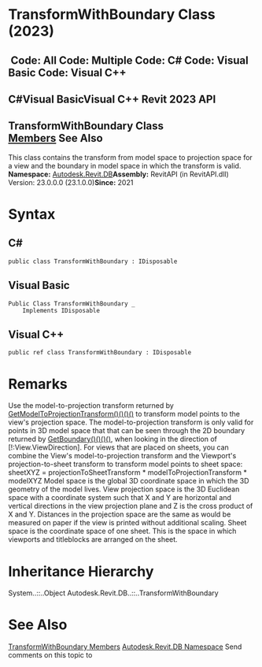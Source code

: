 # TransformWithBoundary Class (2023)

﻿
 Code: All Code: Multiple Code: C# Code: Visual Basic Code: Visual C++   
---  
C#Visual BasicVisual C++
Revit 2023 API  
---  
TransformWithBoundary Class  
[Members](935ecb46-cbb3-058c-d70d-cd6c95ef432a.md "TransformWithBoundary Members") See Also  
---  
This class contains the transform from model space to projection space for a view and the boundary in model space in which the transform is valid. 
**Namespace:** [Autodesk.Revit.DB](87546ba7-461b-c646-cbb1-2cb8f5bff8b2.md "Autodesk.Revit.DB Namespace")**Assembly:** RevitAPI (in RevitAPI.dll) Version: 23.0.0.0 (23.1.0.0)**Since:** 2021 
# Syntax
C#  
---  
```text
public class TransformWithBoundary : IDisposable
```
  
Visual Basic  
---  
```text
Public Class TransformWithBoundary _
	Implements IDisposable
```
  
Visual C++  
---  
```text
public ref class TransformWithBoundary : IDisposable
```
  
# Remarks
Use the model-to-projection transform returned by [GetModelToProjectionTransform()()()()](1742945f-53f5-1843-8781-6f4c7d363788.md "GetModelToProjectionTransform Method") to transform model points to the view's projection space. The model-to-projection transform is only valid for points in 3D model space that that can be seen through the 2D boundary returned by [GetBoundary()()()()](5f38a440-a539-f5b0-2b48-1aefb8bf03a4.md "GetBoundary Method"), when looking in the direction of [!:View.ViewDirection]. 
For views that are placed on sheets, you can combine the View's model-to-projection transform and the Viewport's projection-to-sheet transform to transform model points to sheet space:
sheetXYZ = projectionToSheetTransform * modelToProjectionTransform * modelXYZ
Model space is the global 3D coordinate space in which the 3D geometry of the model lives.
View projection space is the 3D Euclidean space with a coordinate system such that X and Y are horizontal and vertical directions in the view projection plane and Z is the cross product of X and Y. Distances in the projection space are the same as would be measured on paper if the view is printed without additional scaling.
Sheet space is the coordinate space of one sheet. This is the space in which viewports and titleblocks are arranged on the sheet. 
# Inheritance Hierarchy
System..::..Object Autodesk.Revit.DB..::..TransformWithBoundary
# See Also
[TransformWithBoundary Members](935ecb46-cbb3-058c-d70d-cd6c95ef432a.md "TransformWithBoundary Members")
[Autodesk.Revit.DB Namespace](87546ba7-461b-c646-cbb1-2cb8f5bff8b2.md "Autodesk.Revit.DB Namespace")
Send comments on this topic to 